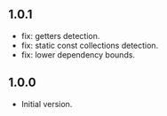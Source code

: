 ## 1.0.1
- fix: getters detection.
- fix: static const collections detection.
- fix: lower dependency bounds.

## 1.0.0

- Initial version.